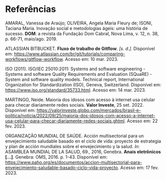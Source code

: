 # Referências

AMARAL, Vanessa de Araújo; OLIVEIRA, Angela Maria Fleury de; ISONI, Taciana Maria. Inovação social e metodologias ágeis: uma história de sucesso. <b>DOM</b>: a revista da Fundação Dom Cabral, Nova Lima, v. 12, n. 38, p. 66-71, maio/ago. 2019.

ATLASSIAN BITBUCKET. <b>Fluxo de trabalho de Gitflow</b>. <i>[s. d.]</i>. Disponível em: https://www.atlassian.com/br/git/tutorials/comparing-workflows/gitflow-workflow. Acesso em: 10 mar. 2023.

ISO (2011). ISO/IEC 25010:2011: Systems and software engineering - Systems and software Quality Requirements and Evaluation (SQuaRE) - System and software quality models. Technical report, International Organization for Standardization (ISO), Geneva, Switzerland. Disponível em: https://www.iso.org/standard/35733.html. Acesso em: 14 mar. 2023.

MARTINGO, Neide. Maioria dos idosos com acesso à internet usa celular para checar diariamente redes sociais. <b>Valor Investe</b>, 25 set. 2022. Disponível em: https://valorinveste.globo.com/mercados/brasil-e-politica/noticia/2022/09/25/maioria-dos-idosos-com-acesso-a-internet-usa-celular-para-checar-diariamente-redes-sociais.ghtml. Acesso em: 22 fev. 2023.

ORGANIZAÇÃO MUNDIAL DE SAÚDE. Acción multisectorial para un envejecimiento saludable basado en el ciclo de vida: proyecto  de estrategia y plan de acción mundiales sobre  el envejecimiento y la salud. <i>In</i>: ASAMBLEA MUNDIAL DE LA SALUD, 69., 2016, Genebra. <b>Anais eletrônicos [...]</b>. Genebra: OMS, 2016. p. 1-43. Disponível em: https://www.paho.org/es/documentos/accion-multisectorial-para-envejecimiento-saludable-basado-ciclo-vida-proyecto. Acesso em: 17 fev. 2023.
